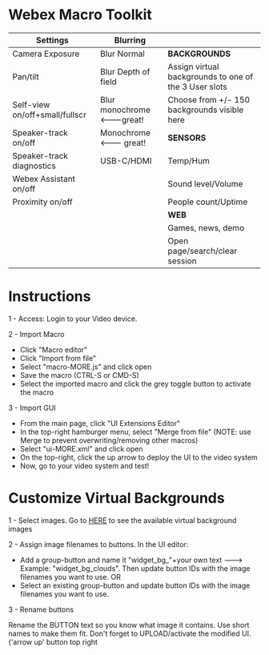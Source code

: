 # Webex Macro Toolkit

| Settings  | Blurring |   |
| ------------- | ------------- | ------------- | 
| Camera Exposure  | Blur Normal  | **BACKGROUNDS** |
| Pan/tilt  | Blur Depth of field  | Assign virtual backgrounds to one of the 3 User slots | 
| Self-view on/off+small/fullscr  | Blur monochrome <---great!  | Choose from +/- 150 backgrounds visible here |
| Speaker-track on/off  | Monochrome <--- great!  | **SENSORS** |
| Speaker-track diagnostics  | USB-C/HDMI  | Temp/Hum |
| Webex Assistant on/off  |   | Sound level/Volume | 
| Proximity on/off  |   | People count/Uptime | 
|  |   | **WEB** |
|   |   | Games, news, demo |
|   |   | Open page/search/clear session |


# Instructions
1 - Access: Login to your Video device.

2 - Import Macro  
- Click "Macro editor"
- Click "Import from file"
- Select "macro-MORE.js" and click open
- Save the macro (CTRL-S or CMD-S)
- Select the imported macro and click the grey toggle button to activate the macro

3 - Import GUI  
- From the main page, click "UI Extensions Editor"
- In the top-right hamburger menu, select "Merge from file"
    (NOTE: use Merge to prevent overwriting/removing other macros)
- Select "ui-MORE.xml" and click open
- On the top-right, click the up arrow to deploy the UI to the video system
- Now, go to your video system and test! 


# Customize Virtual Backgrounds
1 - Select images. Go to [HERE](https://sparkintegration.club/webexbackgrounds/) to see the available virtual background images

2 - Assign image filenames to buttons. In the UI editor:
- Add a group-button and name it "widget_bg_"+your own text ---> Example: "widget_bg_clouds". Then update button IDs with the image filenames you want to use.
OR
- Select an existing group-button and update button IDs with the image filenames you want to use.

3 - Rename buttons

Rename the BUTTON text so you know what image it contains. Use short names to make them fit.
Don't forget to UPLOAD/activate the modified UI. ('arrow up' button top right
